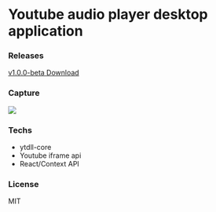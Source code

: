 # Youtube audio player desktop application

### Releases
[v1.0.0-beta Download](https://bitbucket.org/haikel2090/yplayer-versions/downloads/yplayer_Setup_1.0.0.exe)

### Capture 
![](https://i.ibb.co/pxwTFF8/yplayer.png)

### Techs
- ytdll-core
- Youtube iframe api
- React/Context API

### License
MIT